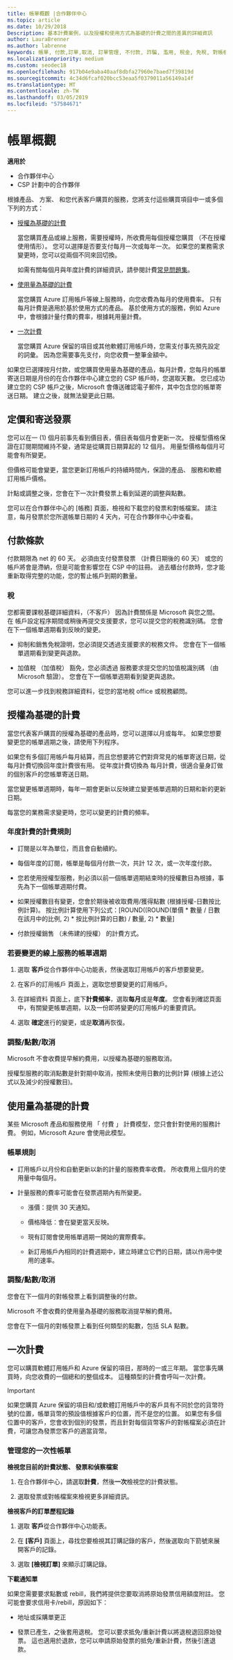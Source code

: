 ```yaml
---
title: 帳單概觀 |合作夥伴中心
ms.topic: article
ms.date: 10/29/2018
Description: 基本計費案例，以及授權和使用方式為基礎的計費之間的差異的詳細資訊
author: LauraBrenner
ms.author: labrenne
keywords: 帳單, 付款,訂單,取消, 訂單管理, 不付款, 詐騙, 濫用, 稅金, 免稅, 對帳檔案, 對帳檔案
ms.localizationpriority: medium
ms.custom: seodec18
ms.openlocfilehash: 917b04e9aba40aaf8dbfa27960e7baed7f39819d
ms.sourcegitcommit: 4c34d6fcaf020bcc53eaa5f0379011a56149a14f
ms.translationtype: MT
ms.contentlocale: zh-TW
ms.lasthandoff: 03/05/2019
ms.locfileid: "57584671"
---
```

# <a name="billing-overview"></a>帳單概觀

**適用於**

-  合作夥伴中心
-  CSP 計劃中的合作夥伴

根據產品、 方案、 和您代表客戶購買的服務，您將支付這些購買項目中一或多個下列的方式：
-   [授權為基礎的計費](#licensebasedbilling)

    當您購買產品或線上服務，需要授權時，所收費用每個授權您購買 （不在授權使用情形）。 您可以選擇是否要支付每月一次或每年一次。 如果您的業務需求變更時，您可以從兩個不同來回切換。 
    
    如需有關每個月與年度計費的詳細資訊，請參閱計費[常見問題集](https://docs.microsoft.com/en-us/partner-center/faq-about-new-billing-features)。

-   [使用量為基礎的計費](#usagebasedbilling)

    當您購買 Azure 訂用帳戶等線上服務時，向您收費為每月的使用費率。 只有每月計費是適用於基於使用方式的產品。 基於使用方式的服務，例如 Azure 中，會根據計量付費的費率，根據耗用量計費。

-   [一次計費](#onetimebilling)

    當您購買 Azure 保留的項目或其他軟體訂用帳戶時，您需支付事先預先設定的詞彙。 因為您需要事先支付，向您收費一整筆金額中。 
    
如果您已選擇按月付款，或您購買使用量為基礎的產品，每月計費，您每月的帳單寄送日期是月份的在合作夥伴中心建立您的 CSP 帳戶時，您選取天數。 您已成功建立您的 CSP 帳戶之後，Microsoft 會傳送確認電子郵件，其中包含您的帳單寄送日期。 建立之後，就無法變更此日期。 

## <a name="pricing-and-invoicing"></a>定價和寄送發票
您可以在一 (1) 個月前事先看到價目表，價目表每個月會更新一次。 授權型價格保證在訂閱期間維持不變，通常是從購買日期算起的 12 個月。 用量型價格每個月可能會有所變更。 

但價格可能會變更，當您更新訂用帳戶的持續時間內，保證的產品、 服務和軟體訂用帳戶價格。

計點或調整之後，您會在下一次計費發票上看到延遲的調整與點數。

您可以在合作夥伴中心的 \[帳務\] 頁面，檢視和下載您的發票和對帳檔案。 請注意，每月發票於您所選帳單日期的 4 天內，可在合作夥伴中心中查看。

## <a name="payment-terms"></a>付款條款

付款期限為 net 的 60 天。 必須由支付發票發票 （計費日期後的 60 天） 或您的帳戶將會是滯納，但是可能會影響您在 CSP 中的註冊。 過去櫃台付款時，您才能重新取得完整的功能，您的暫止帳戶到期的數量。

### <a name="tax"></a>稅

您都需要課稅基礎詳細資料，（不客戶） 因為計費關係是 Microsoft 與您之間。 在 帳戶設定程序期間或稍後再提交支援要求，您可以提交您的稅務識別碼。 您會在下一個帳單週期看到反映的變更。

-   抑制和銷售免稅證明，您必須提交透過支援要求的稅務文件。 您會在下一個帳單週期看到變更與退款。

-   加值稅 （加值稅） 豁免，您必須透過 服務要求提交您的加值稅識別碼 （由 Microsoft 驗證）。 您會在下一個帳單週期看到變更與退款。

您可以進一步找到稅務詳細資料，從您的當地稅 office 或稅務顧問。

## <a href="" id="licensebasedbilling"></a>授權為基礎的計費

當您代表客戶購買的授權為基礎的產品時，您可以選擇以月或每年。 如果您想要變更您的帳單週期之後，請使用下列程序。 

如果您有多個訂用帳戶每月結算，而且您想要將它們對齊常見的帳單寄送日期，從每月計費切換回年度計費很有用。 從年度計費切換為 每月計費，很適合量身訂做的個別客戶的您帳單寄送日期。 

當您變更帳單週期時，每年一期會更新以反映建立變更帳單週期的日期和新的更新日期。 

每當您的業務需求變更時，您可以變更的計費的頻率。 

### <a name="billing-rules-for-annual-billing"></a>年度計費的計費規則

-   訂閱是以年為單位，而且會自動續約。

-   每個年度的訂閱，帳單是每個月付款一次，共計 12 次，或一次年度付款。

-   您若使用授權型服務，則必須以前一個帳單週期結束時的授權數目為根據，事先為下一個帳單週期付費。

-   如果授權數目有變更，您會於期後被收取費用/獲得點數 (根據授權-日數按比例計算)。 按比例計算使用下列公式：\[ROUND((ROUND(單價 * 數量 / 日數在該月中的比例, 2) * 按比例計算的日數) / 數量, 2) * 數量\]

-   付款授權銷售 （未佈建的授權） 的計費方式。

### <a name="to-change-the-billing-frequency-of-an-online-service"></a>若要變更的線上服務的帳單週期

1.  選取 **客戶**從合作夥伴中心功能表，然後選取訂用帳戶的客戶想要變更。 

2.  在客戶的訂用帳戶 頁面上，選取您想要變更的訂用帳戶。 

3.  在詳細資料 頁面上，底下**計費頻率**，選取**每月**或是**年度**。 您會看到確認頁面中，有關變更帳單週期，以及一份即將變更的訂用帳戶的重要資訊。 

4.  選取  **確定**進行的變更，或是**取消**再恢復。 

### <a name="adjustmentscreditscancellations"></a>調整/點數/取消

Microsoft 不會收費提早解約費用，以授權為基礎的服務取消。 

授權型服務的取消點數是針對期中取消，按照未使用日數的比例計算 (根據上述公式以及減少的授權數目)。

## <a href="" id="usagebasedbilling"></a>使用量為基礎的計費

某些 Microsoft 產品和服務使用 「 付費 」 計費模型，您只會針對使用的服務計費。 例如，Microsoft Azure 會使用此模型。 

### <a name="billing-rules"></a>帳單規則
-   訂用帳戶以月份和自動更新以新的計量的服務費率收費。 所收費用上個月的使用量中每個月。

-   計量服務的費率可能會在發票週期內有所變更。 

    -   漲價：提供 30 天通知。

    -   價格降低：會在變更當天反映。

    -   現有訂閱會使用帳單週期一開始的實際費率。

    -   新訂用帳戶內相同的計費週期中，建立時建立它們的日期，請以作用中使用的速率。 

### <a name="adjustmentscreditscancellations"></a>調整/點數/取消

您會在下一個月的對帳發票上看到調整後的付款。

Microsoft 不會收費的使用量為基礎的服務取消提早解約費用。 

您會在下一個月的對帳發票上看到任何類型的點數，包括 SLA 點數。

## <a href="" id="onetimebilling"></a>一次計費

您可以購買軟體訂用帳戶和 Azure 保留的項目，那時的一或三年期。 當您事先購買時，向您收費的一個總和的整個成本。 這種類型的計費會呼叫一次計費。

>[!IMPORTANT]
>如果您購買 Azure 保留的項目和/或軟體訂用帳戶中的客戶具有不同於您的貨幣符號的位置，帳單貨幣的預設值根據客戶的位置，而不是您的位置。 如果您有多個位置中的客戶，您會收到個別的發票，而且針對每個貨幣客戶的對帳檔案必須在計費，可讓您為發票您客戶的適當貨幣。 

### <a name="manage-your-one-time-billing"></a>管理您的一次性帳單

**檢視您目前的計費狀態、 發票和偵察檔案**

1.  在合作夥伴中心，請選取**計費**，然後**一次**檢視您的計費狀態。 

2.  選取發票或對帳檔案來檢視更多詳細資訊。 

**檢視客戶的訂單歷程記錄**

1.  選取 **客戶**從合作夥伴中心功能表。

2.  在 **\[客戶\]** 頁面上，尋找您要檢視其訂購記錄的客戶，然後選取向下箭號來展開客戶的記錄。 

3.  選取 **\[檢視訂單\]** 來顯示訂購記錄。

**下載通知單**

如果您需要要求點數或 rebill，我們將提供您要取消將原始發票信用額度附註。 您可能會要求信用卡/rebill，原因如下：

-   地址或採購單更正

-   發票已產生，之後套用退稅。 您可以要求抵免/重新計費以將退稅退回原始發票。 這也適用於退款，您可以申請原始發票的抵免/重新計費，然後引進退款。
